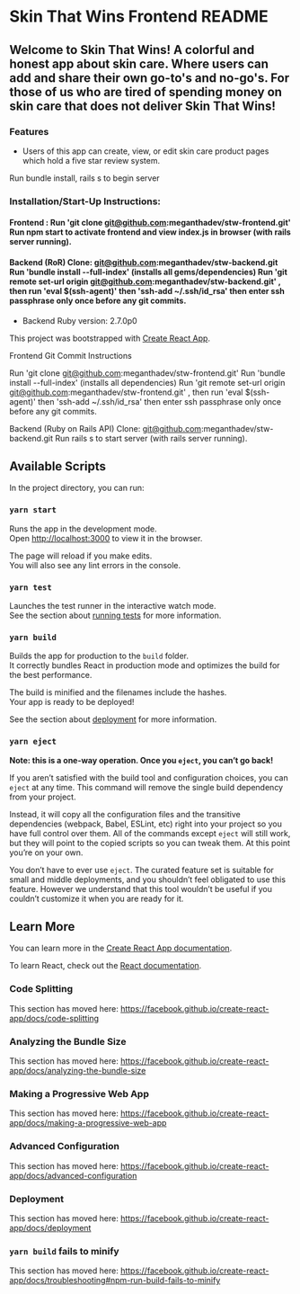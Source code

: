 # Skin That Wins Frontend README

## Welcome to Skin That Wins! A colorful and honest app about skin care. Where users can add and share their own go-to's and no-go's. For those of us who are tired of spending money on skin care that does not deliver Skin That Wins!

### Features
- Users of this app can create, view, or edit skin care product pages which hold a five star review system.

Run bundle install, rails s to begin server

### Installation/Start-Up Instructions:

#### Frontend : Run 'git clone git@github.com:meganthadev/stw-frontend.git' Run npm start to activate frontend and view index.js in browser (with rails server running).

#### Backend (RoR) Clone: git@github.com:meganthadev/stw-backend.git Run 'bundle install --full-index' (installs all gems/dependencies) Run 'git remote set-url origin git@github.com:meganthadev/stw-backend.git' , then run 'eval $(ssh-agent)' then 'ssh-add ~/.ssh/id_rsa' then enter ssh passphrase only once before any git commits.

* Backend Ruby version: 2.7.0p0

This project was bootstrapped with [Create React App](https://github.com/facebook/create-react-app).


Frontend Git Commit Instructions

Run 'git clone git@github.com:meganthadev/stw-frontend.git' Run 'bundle install --full-index' (installs all dependencies) Run 'git remote set-url origin git@github.com:meganthadev/stw-frontend.git' , then run 'eval $(ssh-agent)' then 'ssh-add ~/.ssh/id_rsa' then enter ssh passphrase only once before any git commits.

Backend (Ruby on Rails API) Clone: git@github.com:meganthadev/stw-backend.git Run rails s to start server (with rails server running).

## Available Scripts

In the project directory, you can run:

### `yarn start`

Runs the app in the development mode.<br />
Open [http://localhost:3000](http://localhost:3000) to view it in the browser.

The page will reload if you make edits.<br />
You will also see any lint errors in the console.

### `yarn test`

Launches the test runner in the interactive watch mode.<br />
See the section about [running tests](https://facebook.github.io/create-react-app/docs/running-tests) for more information.

### `yarn build`

Builds the app for production to the `build` folder.<br />
It correctly bundles React in production mode and optimizes the build for the best performance.

The build is minified and the filenames include the hashes.<br />
Your app is ready to be deployed!

See the section about [deployment](https://facebook.github.io/create-react-app/docs/deployment) for more information.

### `yarn eject`

**Note: this is a one-way operation. Once you `eject`, you can’t go back!**

If you aren’t satisfied with the build tool and configuration choices, you can `eject` at any time. This command will remove the single build dependency from your project.

Instead, it will copy all the configuration files and the transitive dependencies (webpack, Babel, ESLint, etc) right into your project so you have full control over them. All of the commands except `eject` will still work, but they will point to the copied scripts so you can tweak them. At this point you’re on your own.

You don’t have to ever use `eject`. The curated feature set is suitable for small and middle deployments, and you shouldn’t feel obligated to use this feature. However we understand that this tool wouldn’t be useful if you couldn’t customize it when you are ready for it.

## Learn More

You can learn more in the [Create React App documentation](https://facebook.github.io/create-react-app/docs/getting-started).

To learn React, check out the [React documentation](https://reactjs.org/).

### Code Splitting

This section has moved here: https://facebook.github.io/create-react-app/docs/code-splitting

### Analyzing the Bundle Size

This section has moved here: https://facebook.github.io/create-react-app/docs/analyzing-the-bundle-size

### Making a Progressive Web App

This section has moved here: https://facebook.github.io/create-react-app/docs/making-a-progressive-web-app

### Advanced Configuration

This section has moved here: https://facebook.github.io/create-react-app/docs/advanced-configuration

### Deployment

This section has moved here: https://facebook.github.io/create-react-app/docs/deployment

### `yarn build` fails to minify

This section has moved here: https://facebook.github.io/create-react-app/docs/troubleshooting#npm-run-build-fails-to-minify
